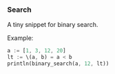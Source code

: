 ### Search

A tiny snippet for binary search.

Example:

```rust
a := [1, 3, 12, 20]
lt := \(a, b) = a < b
println(binary_search(a, 12, lt))
```
